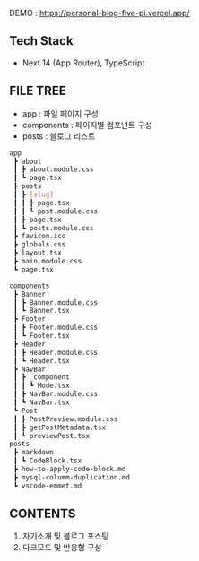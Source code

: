 DEMO : https://personal-blog-five-pi.vercel.app/

## Tech Stack
- Next 14 (App Router), TypeScript
  
## FILE TREE
- app : 파일 페이지 구성
- components : 페이지별 컴포넌트 구성
- posts : 블로그 리스트
```bash
app
 ┣ about
 ┃ ┣ about.module.css
 ┃ ┗ page.tsx
 ┣ posts
 ┃ ┣ [slug]
 ┃ ┃ ┣ page.tsx
 ┃ ┃ ┗ post.module.css
 ┃ ┣ page.tsx
 ┃ ┗ posts.module.css
 ┣ favicon.ico
 ┣ globals.css
 ┣ layout.tsx
 ┣ main.module.css
 ┗ page.tsx

components
 ┣ Banner
 ┃ ┣ Banner.module.css
 ┃ ┗ Banner.tsx
 ┣ Footer
 ┃ ┣ Footer.module.css
 ┃ ┗ Footer.tsx
 ┣ Header
 ┃ ┣ Header.module.css
 ┃ ┗ Header.tsx
 ┣ NavBar
 ┃ ┣ _component
 ┃ ┃ ┗ Mode.tsx
 ┃ ┣ NavBar.module.css
 ┃ ┗ NavBar.tsx
 ┗ Post
 ┃ ┣ PostPreview.module.css
 ┃ ┣ getPostMetadata.tsx
 ┃ ┗ previewPost.tsx
posts
 ┣ markdown
 ┃ ┗ CodeBlock.tsx
 ┣ how-to-apply-code-block.md
 ┣ mysql-columm-duplication.md
 ┗ vscode-emmet.md
```

## CONTENTS
1. 자기소개 및 블로그 포스팅
2. 다크모드 및 반응형 구성
